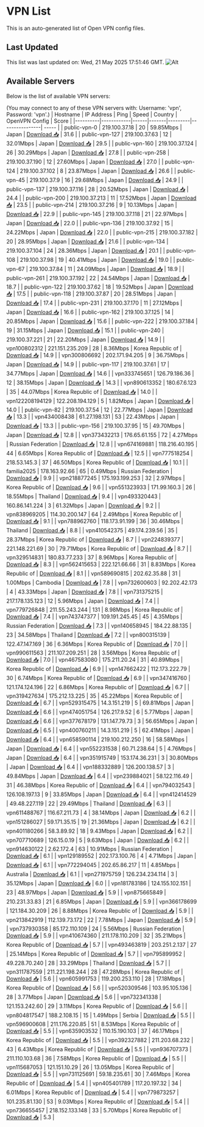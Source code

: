 # VPN List

This is an auto-generated list of Open VPN config files.

## Last Updated

This list was last updated on: Wed, 21 May 2025 17:51:46 GMT.
![Alt](https://repobeats.axiom.co/api/embed/186b98318ef1479477931607c1ad7d823f12451f.svg "Repobeats analytics image")

## Available Servers

Below is the list of available VPN servers:

(You may connect to any of these VPN servers with: Username: 'vpn', Password: 'vpn'.)
| Hostname | IP Address | Ping | Speed | Country | OpenVPN Config | Score |
|----------|------------|------|-------|---------|----------------| ----- |
| public-vpn-0 | 219.100.37.18 | 20 | 59.85Mbps | Japan | [Download 📥](./configs/server_0_JP.ovpn) | 31.6 |
| public-vpn-127 | 219.100.37.63 | 12 | 32.01Mbps | Japan | [Download 📥](./configs/server_1_JP.ovpn) | 29.5 |
| public-vpn-160 | 219.100.37.124 | 26 | 30.29Mbps | Japan | [Download 📥](./configs/server_2_JP.ovpn) | 27.8 |
| public-vpn-258 | 219.100.37.190 | 12 | 27.60Mbps | Japan | [Download 📥](./configs/server_3_JP.ovpn) | 27.0 |
| public-vpn-124 | 219.100.37.102 | 8 | 23.87Mbps | Japan | [Download 📥](./configs/server_4_JP.ovpn) | 26.6 |
| public-vpn-45 | 219.100.37.9 | 16 | 29.68Mbps | Japan | [Download 📥](./configs/server_5_JP.ovpn) | 24.9 |
| public-vpn-137 | 219.100.37.116 | 28 | 20.52Mbps | Japan | [Download 📥](./configs/server_6_JP.ovpn) | 24.4 |
| public-vpn-200 | 219.100.37.213 | 11 | 17.52Mbps | Japan | [Download 📥](./configs/server_7_JP.ovpn) | 23.5 |
| public-vpn-214 | 219.100.37.216 | 9 | 10.13Mbps | Japan | [Download 📥](./configs/server_8_JP.ovpn) | 22.9 |
| public-vpn-145 | 219.100.37.118 | 21 | 22.97Mbps | Japan | [Download 📥](./configs/server_9_JP.ovpn) | 22.0 |
| public-vpn-136 | 219.100.37.92 | 15 | 24.22Mbps | Japan | [Download 📥](./configs/server_10_JP.ovpn) | 22.0 |
| public-vpn-215 | 219.100.37.182 | 20 | 28.95Mbps | Japan | [Download 📥](./configs/server_11_JP.ovpn) | 21.6 |
| public-vpn-134 | 219.100.37.104 | 24 | 28.36Mbps | Japan | [Download 📥](./configs/server_12_JP.ovpn) | 20.1 |
| public-vpn-108 | 219.100.37.98 | 19 | 40.41Mbps | Japan | [Download 📥](./configs/server_13_JP.ovpn) | 19.0 |
| public-vpn-67 | 219.100.37.84 | 11 | 24.09Mbps | Japan | [Download 📥](./configs/server_14_JP.ovpn) | 18.9 |
| public-vpn-261 | 219.100.37.192 | 22 | 24.54Mbps | Japan | [Download 📥](./configs/server_15_JP.ovpn) | 18.7 |
| public-vpn-122 | 219.100.37.62 | 18 | 19.52Mbps | Japan | [Download 📥](./configs/server_16_JP.ovpn) | 17.5 |
| public-vpn-118 | 219.100.37.87 | 20 | 28.51Mbps | Japan | [Download 📥](./configs/server_17_JP.ovpn) | 17.4 |
| public-vpn-231 | 219.100.37.170 | 11 | 27.12Mbps | Japan | [Download 📥](./configs/server_18_JP.ovpn) | 16.6 |
| public-vpn-162 | 219.100.37.125 | 14 | 20.85Mbps | Japan | [Download 📥](./configs/server_19_JP.ovpn) | 15.6 |
| public-vpn-222 | 219.100.37.184 | 19 | 31.15Mbps | Japan | [Download 📥](./configs/server_20_JP.ovpn) | 15.1 |
| public-vpn-240 | 219.100.37.221 | 21 | 22.20Mbps | Japan | [Download 📥](./configs/server_21_JP.ovpn) | 14.9 |
| vpn100802312 | 221.151.235.209 | 28 | 8.36Mbps | Korea Republic of | [Download 📥](./configs/server_22_KR.ovpn) | 14.9 |
| vpn300806692 | 202.171.94.205 | 9 | 36.75Mbps | Japan | [Download 📥](./configs/server_23_JP.ovpn) | 14.9 |
| public-vpn-117 | 219.100.37.61 | 17 | 34.77Mbps | Japan | [Download 📥](./configs/server_24_JP.ovpn) | 14.6 |
| vpn333745651 | 126.79.186.36 | 12 | 38.15Mbps | Japan | [Download 📥](./configs/server_25_JP.ovpn) | 14.3 |
| vpn890613352 | 180.67.6.123 | 35 | 44.07Mbps | Korea Republic of | [Download 📥](./configs/server_26_KR.ovpn) | 14.0 |
| vpn122208194129 | 122.208.194.129 | 5 | 1.82Mbps | Japan | [Download 📥](./configs/server_27_JP.ovpn) | 14.0 |
| public-vpn-82 | 219.100.37.54 | 12 | 22.77Mbps | Japan | [Download 📥](./configs/server_28_JP.ovpn) | 13.3 |
| vpn434008438 | 61.27.198.131 | 53 | 22.43Mbps | Japan | [Download 📥](./configs/server_29_JP.ovpn) | 13.3 |
| public-vpn-156 | 219.100.37.95 | 15 | 49.70Mbps | Japan | [Download 📥](./configs/server_30_JP.ovpn) | 12.8 |
| vpn373432213 | 176.65.61.155 | 72 | 4.27Mbps | Russian Federation | [Download 📥](./configs/server_31_RU.ovpn) | 12.8 |
| vpn674169881 | 118.216.40.195 | 44 | 6.65Mbps | Korea Republic of | [Download 📥](./configs/server_32_KR.ovpn) | 12.5 |
| vpn777518254 | 218.53.145.3 | 37 | 46.50Mbps | Korea Republic of | [Download 📥](./configs/server_33_KR.ovpn) | 10.1 |
| familia2025 | 178.163.92.66 | 65 | 0.49Mbps | Russian Federation | [Download 📥](./configs/server_34_RU.ovpn) | 9.9 |
| vpn218877245 | 175.193.199.253 | 32 | 2.97Mbps | Korea Republic of | [Download 📥](./configs/server_35_KR.ovpn) | 9.6 |
| vpn551323933 | 171.99.160.3 | 26 | 18.55Mbps | Thailand | [Download 📥](./configs/server_36_TH.ovpn) | 9.4 |
| vpn493320443 | 160.86.141.224 | 3 | 61.32Mbps | Japan | [Download 📥](./configs/server_37_JP.ovpn) | 9.2 |
| vpn838969205 | 114.30.200.147 | 64 | 2.49Mbps | Korea Republic of | [Download 📥](./configs/server_38_KR.ovpn) | 9.1 |
| vpn788962760 | 118.173.91.199 | 36 | 30.46Mbps | Thailand | [Download 📥](./configs/server_39_TH.ovpn) | 8.8 |
| vpn410542375 | 49.174.239.56 | 35 | 28.37Mbps | Korea Republic of | [Download 📥](./configs/server_40_KR.ovpn) | 8.7 |
| vpn224839377 | 221.148.221.69 | 30 | 79.71Mbps | Korea Republic of | [Download 📥](./configs/server_41_KR.ovpn) | 8.7 |
| vpn329514831 | 180.83.77.233 | 37 | 8.96Mbps | Korea Republic of | [Download 📥](./configs/server_42_KR.ovpn) | 8.3 |
| vpn562415653 | 222.121.66.66 | 31 | 8.83Mbps | Korea Republic of | [Download 📥](./configs/server_43_KR.ovpn) | 8.1 |
| vpn589690815 | 202.62.35.88 | 31 | 1.00Mbps | Cambodia | [Download 📥](./configs/server_44_KH.ovpn) | 7.8 |
| vpn732600603 | 92.202.42.173 | 4 | 43.33Mbps | Japan | [Download 📥](./configs/server_45_JP.ovpn) | 7.8 |
| vpn731375215 | 217.178.135.123 | 12 | 5.96Mbps | Japan | [Download 📥](./configs/server_46_JP.ovpn) | 7.4 |
| vpn779726848 | 211.55.243.244 | 131 | 8.98Mbps | Korea Republic of | [Download 📥](./configs/server_47_KR.ovpn) | 7.4 |
| vpn743747377 | 109.191.245.45 | 45 | 4.35Mbps | Russian Federation | [Download 📥](./configs/server_48_RU.ovpn) | 7.3 |
| vpn140658945 | 184.22.88.135 | 23 | 34.58Mbps | Thailand | [Download 📥](./configs/server_49_TH.ovpn) | 7.2 |
| vpn800315139 | 122.47.147.169 | 36 | 6.36Mbps | Korea Republic of | [Download 📥](./configs/server_50_KR.ovpn) | 7.0 |
| vpn990611563 | 211.107.209.251 | 28 | 3.56Mbps | Korea Republic of | [Download 📥](./configs/server_51_KR.ovpn) | 7.0 |
| vpn467583080 | 175.211.20.24 | 31 | 40.89Mbps | Korea Republic of | [Download 📥](./configs/server_52_KR.ovpn) | 6.9 |
| vpn147662422 | 112.173.222.79 | 30 | 6.74Mbps | Korea Republic of | [Download 📥](./configs/server_53_KR.ovpn) | 6.9 |
| vpn347416760 | 121.174.124.196 | 22 | 6.86Mbps | Korea Republic of | [Download 📥](./configs/server_54_KR.ovpn) | 6.7 |
| vpn319427634 | 175.212.13.225 | 35 | 45.22Mbps | Korea Republic of | [Download 📥](./configs/server_55_KR.ovpn) | 6.7 |
| vpn529315475 | 14.3.151.219 | 5 | 69.81Mbps | Japan | [Download 📥](./configs/server_56_JP.ovpn) | 6.6 |
| vpn474051754 | 126.217.9.52 | 6 | 5.77Mbps | Japan | [Download 📥](./configs/server_57_JP.ovpn) | 6.6 |
| vpn377678179 | 131.147.79.73 | 3 | 56.65Mbps | Japan | [Download 📥](./configs/server_58_JP.ovpn) | 6.5 |
| vpn400760211 | 14.3.151.219 | 5 | 62.41Mbps | Japan | [Download 📥](./configs/server_59_JP.ovpn) | 6.4 |
| vpn658590114 | 219.100.212.250 | 16 | 58.58Mbps | Japan | [Download 📥](./configs/server_60_JP.ovpn) | 6.4 |
| vpn552231538 | 60.71.238.64 | 5 | 4.76Mbps | Japan | [Download 📥](./configs/server_61_JP.ovpn) | 6.4 |
| vpn351915749 | 153.174.36.231 | 3 | 30.80Mbps | Japan | [Download 📥](./configs/server_62_JP.ovpn) | 6.4 |
| vpn188332889 | 126.200.138.57 | 3 | 49.84Mbps | Japan | [Download 📥](./configs/server_63_JP.ovpn) | 6.4 |
| vpn239884021 | 58.122.116.49 | 31 | 46.38Mbps | Korea Republic of | [Download 📥](./configs/server_64_KR.ovpn) | 6.4 |
| vpn794032543 | 126.108.197.13 | 9 | 33.85Mbps | Japan | [Download 📥](./configs/server_65_JP.ovpn) | 6.4 |
| vpn412414529 | 49.48.227.119 | 22 | 29.49Mbps | Thailand | [Download 📥](./configs/server_66_TH.ovpn) | 6.3 |
| vpn611488767 | 116.67.211.73 | 4 | 38.14Mbps | Japan | [Download 📥](./configs/server_67_JP.ovpn) | 6.2 |
| vpn151286027 | 59.171.35.15 | 19 | 21.36Mbps | Japan | [Download 📥](./configs/server_68_JP.ovpn) | 6.2 |
| vpn401180266 | 58.3.89.92 | 18 | 9.43Mbps | Japan | [Download 📥](./configs/server_69_JP.ovpn) | 6.2 |
| vpn707710689 | 126.15.0.19 | 5 | 9.63Mbps | Japan | [Download 📥](./configs/server_70_JP.ovpn) | 6.2 |
| vpn914630122 | 2.62.172.4 | 63 | 10.91Mbps | Russian Federation | [Download 📥](./configs/server_71_RU.ovpn) | 6.1 |
| vpn129189552 | 202.173.100.76 | 4 | 4.71Mbps | Japan | [Download 📥](./configs/server_72_JP.ovpn) | 6.1 |
| vpn772294045 | 202.65.86.217 | 11 | 4.85Mbps | Australia | [Download 📥](./configs/server_73_AU.ovpn) | 6.1 |
| vpn271975759 | 126.234.234.114 | 3 | 35.12Mbps | Japan | [Download 📥](./configs/server_74_JP.ovpn) | 6.0 |
| vpn181783186 | 124.155.102.151 | 23 | 48.97Mbps | Japan | [Download 📥](./configs/server_75_JP.ovpn) | 5.9 |
| vpn875665849 | 210.231.33.83 | 21 | 6.85Mbps | Japan | [Download 📥](./configs/server_76_JP.ovpn) | 5.9 |
| vpn366178699 | 121.184.30.209 | 26 | 8.88Mbps | Korea Republic of | [Download 📥](./configs/server_77_KR.ovpn) | 5.9 |
| vpn213842919 | 112.139.73.172 | 22 | 7.78Mbps | Japan | [Download 📥](./configs/server_78_JP.ovpn) | 5.9 |
| vpn737930358 | 85.172.110.109 | 24 | 5.56Mbps | Russian Federation | [Download 📥](./configs/server_79_RU.ovpn) | 5.9 |
| vpn410674360 | 211.178.110.209 | 32 | 35.21Mbps | Korea Republic of | [Download 📥](./configs/server_80_KR.ovpn) | 5.7 |
| vpn493463819 | 203.251.2.137 | 27 | 25.14Mbps | Korea Republic of | [Download 📥](./configs/server_81_KR.ovpn) | 5.7 |
| vpn795899952 | 49.228.70.240 | 28 | 33.29Mbps | Thailand | [Download 📥](./configs/server_82_TH.ovpn) | 5.7 |
| vpn311787559 | 211.221.198.244 | 28 | 47.28Mbps | Korea Republic of | [Download 📥](./configs/server_83_KR.ovpn) | 5.6 |
| vpn605991753 | 119.200.253.110 | 28 | 17.18Mbps | Korea Republic of | [Download 📥](./configs/server_84_KR.ovpn) | 5.6 |
| vpn520309546 | 103.95.105.136 | 28 | 3.77Mbps | Japan | [Download 📥](./configs/server_85_JP.ovpn) | 5.6 |
| vpn732341338 | 121.153.242.60 | 29 | 3.11Mbps | Korea Republic of | [Download 📥](./configs/server_86_KR.ovpn) | 5.6 |
| vpn804817547 | 188.2.108.15 | 15 | 1.49Mbps | Serbia | [Download 📥](./configs/server_87_RS.ovpn) | 5.5 |
| vpn596900608 | 211.176.220.85 | 51 | 8.53Mbps | Korea Republic of | [Download 📥](./configs/server_88_KR.ovpn) | 5.5 |
| vpn635903532 | 110.15.190.103 | 37 | 46.17Mbps | Korea Republic of | [Download 📥](./configs/server_89_KR.ovpn) | 5.5 |
| vpn392327882 | 211.203.68.232 | 43 | 6.43Mbps | Korea Republic of | [Download 📥](./configs/server_90_KR.ovpn) | 5.5 |
| vpn936707373 | 211.110.103.68 | 36 | 7.58Mbps | Korea Republic of | [Download 📥](./configs/server_91_KR.ovpn) | 5.5 |
| vpn115687053 | 121.151.10.29 | 26 | 13.05Mbps | Korea Republic of | [Download 📥](./configs/server_92_KR.ovpn) | 5.5 |
| vpn731125691 | 59.18.235.61 | 30 | 7.46Mbps | Korea Republic of | [Download 📥](./configs/server_93_KR.ovpn) | 5.4 |
| vpn405401789 | 117.20.197.32 | 34 | 6.01Mbps | Korea Republic of | [Download 📥](./configs/server_94_KR.ovpn) | 5.4 |
| vpn779873257 | 101.235.81.130 | 53 | 9.03Mbps | Korea Republic of | [Download 📥](./configs/server_95_KR.ovpn) | 5.4 |
| vpn736655457 | 218.152.133.148 | 33 | 5.70Mbps | Korea Republic of | [Download 📥](./configs/server_96_KR.ovpn) | 5.3 |

